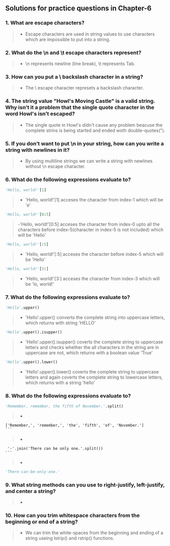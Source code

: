 ## Solutions for practice questions in Chapter-6
### 1. What are escape characters?
> - Escape characters are used in string values to use characters which are impossible to put into a string.
### 2. What do the \n and \t escape characters represent?
> - \n represents newline (line break), \t represents Tab.
### 3. How can you put a \ backslash character in a string?
> - The \\ escape character represets a backslash character.
### 4. The string value "Howl's Moving Castle" is a valid string. Why isn’t it a problem that the single quote character in the word Howl's isn’t escaped?
> - The single quote in Howl's didn't cause any problem beacuse the complete strins is being started and ended woth double-quotes(").
### 5. If you don’t want to put \n in your string, how can you write a string with newlines in it?
> - By using multiline strings we can write a string with newlines without \n escape character.
### 6. What do the following expressions evaluate to?
```python
'Hello, world!'[1]
```
> - 'Hello, world!'[1] acceses the character from index-1 which will be 'e'
```python
'Hello, world!'[0:5]
```
> -'Hello, world!'[0:5] acceses the character from index-0 upto all the characters before index-5(character in index-5 is not included) which will be 'Hello'
```python
'Hello, world!'[:5]
```
> - 'Hello, world!'[:5] acceses the character before index-5 which will be 'Hello'
```python
'Hello, world!'[3:]
```
> - 'Hello, world!'[3:] acceses the character from index-3 which will be 'lo, world!'
### 7. What do the following expressions evaluate to?
```python
'Hello'.upper()
```
> - 'Hello'.upper() converts the complete string into uppercase letters, which returns with string 'HELLO'
```python
'Hello'.upper().isupper()
```
> - 'Hello'.upper().isupper() coverts the complete string to uppercase letters and checks whether the all characters in the string are in uppercase are not, which returns with a boolean value 'True'
```python
'Hello'.upper().lower()
```
> - 'Hello'.upper().lower() coverts the complete string to uppercase letters and again coverts the complete string to lowercase letters, which returns with a string 'hello'
### 8. What do the following expressions evaluate to?
```python
'Remember, remember, the fifth of November.'.split()
```
> - ```python
    ['Remember,', 'remember,', 'the', 'fifth', 'of', 'November.']
    ```

> - ```python
     '-'.join('There can be only one.'.split())
    ```
> - 
```python
'There-can-be-only-one.'
```
### 9. What string methods can you use to right-justify, left-justify, and center a string?
> - 
### 10. How can you trim whitespace characters from the beginning or end of a string?
> - We can trim the white-spaces from the beginning and ending of a string useing lstrip() and rstrip() functions.